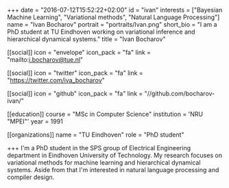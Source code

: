 +++
date = "2016-07-12T15:52:22+02:00"
id = "ivan"
interests = ["Bayesian Machine Learning", "Variational methods", "Natural Language Processing"]
name = "Ivan Bocharov"
portrait = "portraits/Ivan.png"
short_bio = "I am a PhD student at TU Eindhoven working on variational inference and hierarchical dynamical systems."
title = "Ivan Bocharov"

[[social]]
    icon = "envelope"
    icon_pack = "fa"
    link = "mailto:i.bocharov@tue.nl"

[[social]]
    icon = "twitter"
    icon_pack = "fa"
    link = "https://twitter.com/iva_bocharov"

[[social]]
    icon = "github"
    icon_pack = "fa"
    link = "//github.com/bocharov-ivan/"

[[education]]
    course = "MSc in Computer Science"
    institution = 'NRU "MPEI"'
    year = 1991

[[organizations]]
    name = "TU Eindhoven"
    role = "PhD student"

+++
I'm a PhD student in the SPS group of Electrical Engineering department in Eindhoven University of Technology. My research focuses on variational methods for machine learning and hierarchical dynamical systems. Aside from that I'm interested in natural language processing and compiler design.
